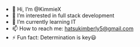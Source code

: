 - 👋 Hi, I’m @KimmieX
- 👀 I’m interested in full stack development
- 🌱 I’m currently learning IT
- 📫 How to reach me: hatsukimberly5@gmail.com
- ⚡ Fun fact: Determination is key😃

<!---
KimmieX/KimmieX is a ✨ special ✨ repository because its `README.md` (this file) appears on your GitHub profile.
You can click the Preview link to take a look at your changes.
--->
